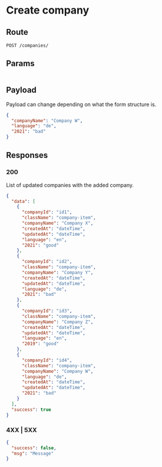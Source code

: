 # Create company

## Route

```
POST /companies/
```

## Params

```

```

## Payload

Payload can change depending on what the form structure is.

```json
{
  "companyName": "Company W",
  "language": "de",
  "2021": "bad"
}
```

## Responses

### 200

List of updated companies with the added company.

```json
{
  "data": [
    {
      "companyId": "id1",
      "className": "company-item",
      "companyName": "Company X",
      "createdAt": "dateTime",
      "updatedAt": "dateTime",
      "language": "en",
      "2021": "good"
    },
    {
      "companyId": "id2",
      "className": "company-item",
      "companyName": "Company Y",
      "createdAt": "dateTime",
      "updatedAt": "dateTime",
      "language": "de",
      "2021": "bad"
    },
    {
      "companyId": "id3",
      "className": "company-item",
      "companyName": "Company Z",
      "createdAt": "dateTime",
      "updatedAt": "dateTime",
      "language": "en",
      "2019": "good"
    },
    {
      "companyId": "id4",
      "className": "company-item",
      "companyName": "Company W",
      "language": "de",
      "createdAt": "dateTime",
      "updatedAt": "dateTime",
      "2021": "bad"
    }
  ],
  "success": true
}
```

### 4XX | 5XX

```json
{
  "success": false,
  "msg": "Message"
}
```
